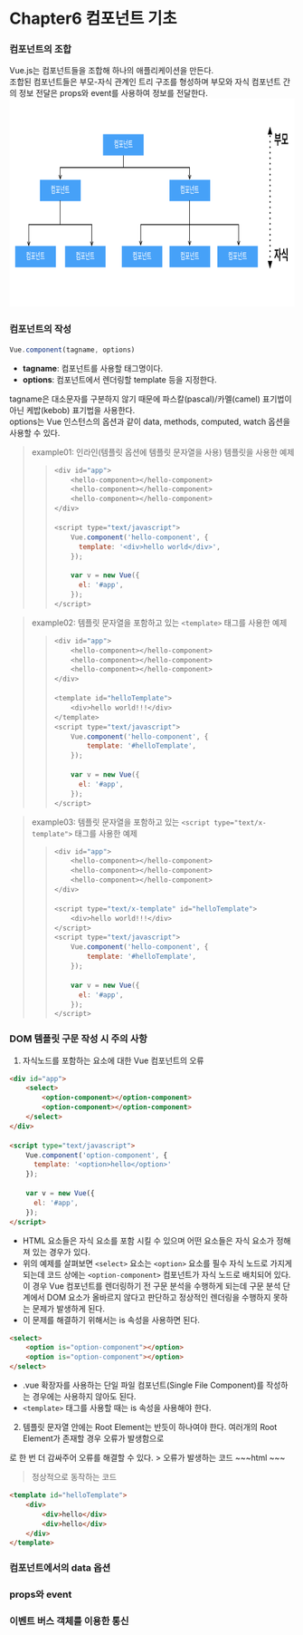 # Chapter6 컴포넌트 기초


### 컴포넌트의 조합
Vue.js는 컴포넌트들을 조합해 하나의 애플리케이션을 만든다.<br>
조합된 컴포넌트들은 부모-자식 관계인 트리 구조를 형성하며
부모와 자식 컴포넌트 간의 정보 전달은 props와 event를 사용하여 정보를 전달한다.
<img src="../img/component_struct.png" width="900px" height="368px"></img>


### 컴포넌트의 작성
~~~javascript
Vue.component(tagname, options)
~~~
* __tagname__: 컴포넌트를 사용할 태그명이다.
* __options__: 컴포넌트에서 렌더링할 template 등을 지정한다.

tagname은 대소문자를 구분하지 않기 때문에 파스칼(pascal)/카멜(camel) 표기법이 아닌 케밥(kebob) 표기법을 사용한다.<br>
options는 Vue 인스턴스의 옵션과 같이 data, methods, computed, watch 옵션을 사용할 수 있다.

> example01: 인라인(템플릿 옵션에 템플릿 문자열을 사용) 템플릿을 사용한 예제
>> ~~~javascript
>> <div id="app">
>>     <hello-component></hello-component>
>>     <hello-component></hello-component>
>>     <hello-component></hello-component>
>> </div>
>>
>> <script type="text/javascript">
>>     Vue.component('hello-component', {
>>       template: '<div>hello world</div>',
>>     });
>>
>>     var v = new Vue({
>>       el: '#app',
>>     });
>> </script>
>> ~~~

> example02: 템플릿 문자열을 포함하고 있는 ```<template>``` 태그를 사용한 예제
>> ~~~javascript
>> <div id="app">
>>     <hello-component></hello-component>
>>     <hello-component></hello-component>
>>     <hello-component></hello-component>
>> </div>
>>
>> <template id="helloTemplate">
>>     <div>hello world!!!</div>
>> </template>
>> <script type="text/javascript">
>>     Vue.component('hello-component', {
>>         template: '#helloTemplate',
>>     });
>>
>>     var v = new Vue({
>>       el: '#app',
>>     });
>> </script>
>> ~~~

> example03: 템플릿 문자열을 포함하고 있는 ```<script type="text/x-template">``` 태그를 사용한 예제
>> ~~~javascript
>> <div id="app">
>>     <hello-component></hello-component>
>>     <hello-component></hello-component>
>>     <hello-component></hello-component>
>> </div>
>>
>> <script type="text/x-template" id="helloTemplate">
>>     <div>hello world!!!</div>
>> </script>
>> <script type="text/javascript">
>>     Vue.component('hello-component', {
>>         template: '#helloTemplate',
>>     });
>>
>>     var v = new Vue({
>>       el: '#app',
>>     });
>> </script>
>> ~~~


### DOM 템플릿 구문 작성 시 주의 사항
1. 자식노드를 포함하는 요소에 대한 Vue 컴포넌트의 오류
~~~html
<div id="app">
    <select>
        <option-component></option-component>
        <option-component></option-component>
    </select>
</div>

<script type="text/javascript">
    Vue.component('option-component', {
      template: '<option>hello</option>'
    });

    var v = new Vue({
      el: '#app',
    });
</script>
~~~
 - HTML 요소들은 자식 요소를 포함 시킬 수 있으며 어떤 요소들은 자식 요소가 정해져 있는 경우가 있다.
 - 위의 예제를 살펴보면 ```<select>``` 요소는 ```<option>``` 요소를 필수 자식 노드로 가지게 되는데
코드 상에는 ```<option-component>``` 컴포넌트가 자식 노드로 배치되어 있다.
이 경우 Vue 컴포넌트를 렌더링하기 전 구문 분석을 수행하게 되는데 구문 분석 단계에서 DOM 요소가 올바르지 않다고 판단하고
정상적인 렌더링을 수행하지 못하는 문제가 발생하게 된다.
 - 이 문제를 해결하기 위해서는 is 속성을 사용하면 된다.
~~~html
<select>
    <option is="option-component"></option>
    <option is="option-component"></option>
</select>
~~~
 - .vue 확장자를 사용하는 단일 파일 컴포넌트(Single File Component)를 작성하는 경우에는 사용하지 않아도 된다.
 - ```<template>``` 태그를 사용할 때는 is 속성을 사용해야 한다.

2. 템플릿 문자열 안에는 Root Element는 반듯이 하나여야 한다. 여러개의 Root Element가 존재할 경우 오류가 발생함으로
<div>로 한 번 더 감싸주어 오류를 해결할 수 있다.
> 오류가 발생하는 코드
~~~html
<template id="helloTemplate">
    <div>hello</div>
    <div>hello</div>
</template>
~~~

> 정상적으로 동작하는 코드
~~~html
<template id="helloTemplate">
    <div>
        <div>hello</div>
        <div>hello</div>
    </div>
</template>
~~~


### 컴포넌트에서의 data 옵션

### props와 event

### 이벤트 버스 객체를 이용한 통신
